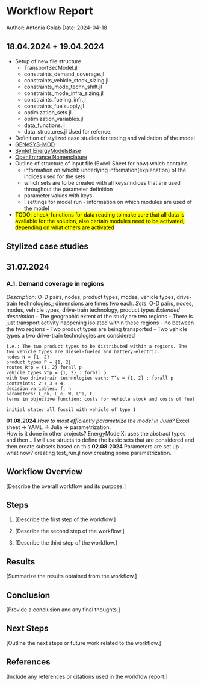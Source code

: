 # Workflow Report
Author: Antonia Golab
Date: 2024-04-18

## 18.04.2024 + 19.04.2024

- Setup of new file structure
    - TransportSecModel.jl
    - constraints_demand_coverage.jl
    - constraints_vehicle_stock_sizing.jl
    - constraints_mode_techn_shift.jl
    - constraints_mode_infra_sizing.jl
    - constraints_fueling_infr.jl
    - constraints_fuelsupply.jl
    - optimization_sets.jl
    - optimization_variables.jl
    - data_functions.jl
    - data_structures.jl
Used for refence: 
- Definition of stylized case studies for testing and validation of the model
- [GENeSYS-MOD](https://github.com/GENeSYS-MOD/GENeSYS_MOD.jl/tree/main)
- [Syntef EnergyModelsBase](https://github.com/EnergyModelsX/EnergyModelsBase.jl/tree/main)
- [OpenEntrance Nomenclature](https://github.com/openENTRANCE/openentrance/tree/main/definitions/variable)
- Outline of structure of input file (Excel-Sheet for now) which contains
    - information on whichb underlying information(explenation) of the indices used for the sets
    - which sets are to be created with all keys/indices that are used throughout the parameter definition
    - parameter values with keys
    - ! settings for model run - information on which modules are used of the model 
- <mark>TODO: check-functions for data reading to make sure that all data is available for the solution, also certain modules need to be activated, depending on what others are activated</mark>

## Stylized case studies

## 31.07.2024
### A.1. Demand coverage in regions
_Description_: O-D pairs, nodes, product types, modes, vehicle types, drive-train technologies,; dimensions are times two each.
_Sets_: O-D pairs, nodes, modes, vehicle types, drive-train technology, product types
_Extended description_
    - The geographic extent of the study are two regions
    - There is just transport activity happening isolated within these regions - no between the two regions
    - Two product types are being transported
    - Two vehicle types a two drive-train technologies are considered 
    
    i.e.: The two product types to be distributed within a regions. The two vehicle types are diesel-fueled and battery-electric. 
    nodes N = {1, 2}
    product types P = {1, 2}
    routes R^p = {1, 2} forall p
    vehicle types V^p = {1, 2} : forall p
    with two drivetrain technologies each: T^v = {1, 2} : forall p
    contraints: 2 + 3 + 4;  
    decision variables: f, h
    parameters: L_nk, L_e, W, L^a, F
    terms in objective function: costs for vehicle stock and costs of fuel

    initial state: all fossil with vehicle of type 1 

__01.08.2024__
_How to most efficiently parametrize the model in Julia?_
Excel sheet -> YAML -> Julia -> parametrization.  
How is it done in other projects?
EnergyModelX: uses the abstract types and then ..
I will use structs to define the basic sets that are considered and then create subsets based on this
__02.08.2024__
Parameters are set up ... what now? 
creating test_run.jl
now creating some parametrization.




## Workflow Overview

[Describe the overall workflow and its purpose.]

## Steps

1. [Describe the first step of the workflow.]

2. [Describe the second step of the workflow.]

3. [Describe the third step of the workflow.]

## Results

[Summarize the results obtained from the workflow.]

## Conclusion

[Provide a conclusion and any final thoughts.]

## Next Steps

[Outline the next steps or future work related to the workflow.]

## References

[Include any references or citations used in the workflow report.]